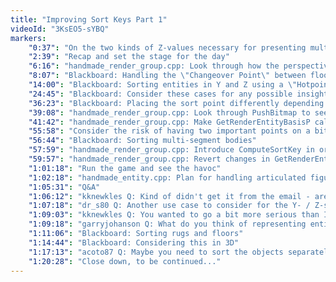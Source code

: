 ```yaml
---
title: "Improving Sort Keys Part 1"
videoId: "3KsEO5-sYBQ"
markers:
    "0:37": "On the two kinds of Z-values necessary for presenting multiple layers of rooms to the viewer"
    "2:39": "Recap and set the stage for the day"
    "6:16": "handmade_render_group.cpp: Look through how the perspective transform is currently programmed"
    "8:07": "Blackboard: Handling the \"Changeover Point\" between floors"
    "14:00": "Blackboard: Sorting entities in Y and Z using a \"Hotpoint Rule\""
    "24:45": "Blackboard: Consider these cases for any possible insights"
    "36:23": "Blackboard: Placing the sort point differently depending on whether or not the entity is upright"
    "39:08": "handmade_render_group.cpp: Look through PushBitmap to see how it currently does the sort"
    "41:42": "handmade_render_group.cpp: Make GetRenderEntityBasisP calculate the SortKey using a PerspectiveZ, DisplacementZ, PerspectiveSortTerm, YSortTerm and ZSortTerm"
    "55:58": "Consider the risk of having two important points on a bitmap, and to what degree they tend to line up"
    "56:44": "Blackboard: Sorting multi-segment bodies"
    "57:59": "handmade_render_group.cpp: Introduce ComputeSortKey in order to facilitate correct sorting of articulated figures"
    "59:57": "handmade_render_group.cpp: Revert changes in GetRenderEntityBasisP for the time being"
    "1:01:18": "Run the game and see the havoc"
    "1:02:18": "handmade_entity.cpp: Plan for handling articulated figures next week"
    "1:05:31": "Q&A"
    "1:06:12": "kknewkles Q: Kind of didn't get it from the email - are you still up to putting a break sometime soon and make a little intro series to programming?"
    "1:07:18": "dr_s80 Q: Another use case to consider for the Y- / Z-sorting: \"flat\" things laying on top of other \"flat\" things (like a rug on a floor). How would the Y-sort position be set in this case, especially if the thing on top was larger than the thing(s) it was laying on?"
    "1:09:03": "kknewkles Q: You wanted to go a bit more serious than Intro to C early on. Maybe you changed your mind since"
    "1:09:18": "garryjohanson Q: What do you think of representing entities as 3D objects to keep things simple? Like cylinders for characters, and cubes for tiles and rooms?"
    "1:11:06": "Blackboard: Sorting rugs and floors"
    "1:14:44": "Blackboard: Considering this in 3D"
    "1:17:13": "acoto87 Q: Maybe you need to sort the objects separately in both Y and Z and then solve the conflicts if an object A is before object B in the Y-sort and in reverse order in the Z-sort?"
    "1:20:28": "Close down, to be continued..."
---
```

